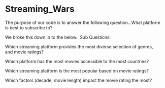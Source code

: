 # Streaming_Wars

The purpose of our code is to answer the following question...What platform is best to subscribe to?

We broke this down in to the below..
Sub Questions: 

Which streaming platform provides the most diverse selection of genres, and movie ratings?


Which platform has the most movies accessible to the most countries?

Which streaming platform is the most popular based on movie ratings?

Which factors (decade, movie length) impact the movie rating the most?
